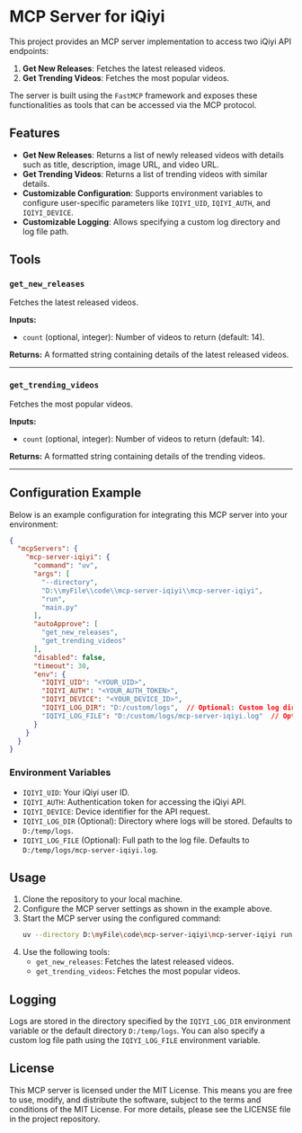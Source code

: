 # MCP Server for iQiyi

This project provides an MCP server implementation to access two iQiyi API endpoints:
1. **Get New Releases**: Fetches the latest released videos.
2. **Get Trending Videos**: Fetches the most popular videos.

The server is built using the `FastMCP` framework and exposes these functionalities as tools that can be accessed via the MCP protocol.

## Features

- **Get New Releases**: Returns a list of newly released videos with details such as title, description, image URL, and video URL.
- **Get Trending Videos**: Returns a list of trending videos with similar details.
- **Customizable Configuration**: Supports environment variables to configure user-specific parameters like `IQIYI_UID`, `IQIYI_AUTH`, and `IQIYI_DEVICE`.
- **Customizable Logging**: Allows specifying a custom log directory and log file path.

## Tools

### `get_new_releases`

Fetches the latest released videos.

**Inputs:**
- `count` (optional, integer): Number of videos to return (default: 14).

**Returns:** A formatted string containing details of the latest released videos.

---

### `get_trending_videos`

Fetches the most popular videos.

**Inputs:**
- `count` (optional, integer): Number of videos to return (default: 14).

**Returns:** A formatted string containing details of the trending videos.

---

## Configuration Example

Below is an example configuration for integrating this MCP server into your environment:

```json
{
  "mcpServers": {
    "mcp-server-iqiyi": {
      "command": "uv",
      "args": [
        "--directory",
        "D:\\myFile\\code\\mcp-server-iqiyi\\mcp-server-iqiyi",
        "run",
        "main.py"
      ],
      "autoApprove": [
        "get_new_releases",
        "get_trending_videos"
      ],
      "disabled": false,
      "timeout": 30,
      "env": {
        "IQIYI_UID": "<YOUR_UID>",
        "IQIYI_AUTH": "<YOUR_AUTH_TOKEN>",
        "IQIYI_DEVICE": "<YOUR_DEVICE_ID>",
        "IQIYI_LOG_DIR": "D:/custom/logs",  // Optional: Custom log directory
        "IQIYI_LOG_FILE": "D:/custom/logs/mcp-server-iqiyi.log"  // Optional: Custom log file path
      }
    }
  }
}
```

### Environment Variables

- `IQIYI_UID`: Your iQiyi user ID.
- `IQIYI_AUTH`: Authentication token for accessing the iQiyi API.
- `IQIYI_DEVICE`: Device identifier for the API request.
- `IQIYI_LOG_DIR` (Optional): Directory where logs will be stored. Defaults to `D:/temp/logs`.
- `IQIYI_LOG_FILE` (Optional): Full path to the log file. Defaults to `D:/temp/logs/mcp-server-iqiyi.log`.

## Usage

1. Clone the repository to your local machine.
2. Configure the MCP server settings as shown in the example above.
3. Start the MCP server using the configured command:
   ```bash
   uv --directory D:\myFile\code\mcp-server-iqiyi\mcp-server-iqiyi run main.py
   ```
4. Use the following tools:
   - `get_new_releases`: Fetches the latest released videos.
   - `get_trending_videos`: Fetches the most popular videos.

## Logging

Logs are stored in the directory specified by the `IQIYI_LOG_DIR` environment variable or the default directory `D:/temp/logs`. You can also specify a custom log file path using the `IQIYI_LOG_FILE` environment variable.

## License

This MCP server is licensed under the MIT License. This means you are free to use, modify, and distribute the software, subject to the terms and conditions of the MIT License. For more details, please see the LICENSE file in the project repository.